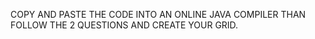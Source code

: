 COPY AND PASTE THE CODE INTO AN ONLINE JAVA COMPILER THAN FOLLOW THE 2 QUESTIONS AND CREATE YOUR GRID.

